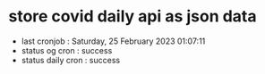 # store covid daily api as json data

- last cronjob : Saturday, 25 February 2023 01:07:11
- status og cron : success
- status daily cron : success
      
      